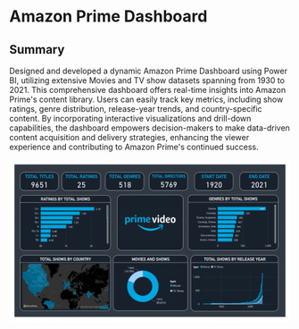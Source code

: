 #  Amazon Prime Dashboard

## Summary

Designed and developed a dynamic Amazon Prime Dashboard using Power BI, utilizing extensive Movies and TV show datasets spanning from 1930 to 2021. This comprehensive dashboard offers real-time insights into Amazon Prime's content library. Users can easily track key metrics, including show ratings, genre distribution, release-year trends, and country-specific content. By incorporating interactive visualizations and drill-down capabilities, the dashboard empowers decision-makers to make data-driven content acquisition and delivery strategies, enhancing the viewer experience and contributing to Amazon Prime's continued success.

![Amazon Prime Dashboard](https://raw.githubusercontent.com/TayyabaGR/amazon_prime_dashboard/main/amazon%20prime%20dashboard.pf-1.png)
